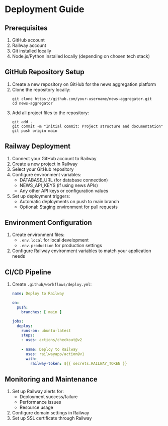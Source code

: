 # Deployment Guide

## Prerequisites
1. GitHub account
2. Railway account
3. Git installed locally
4. Node.js/Python installed locally (depending on chosen tech stack)

## GitHub Repository Setup
1. Create a new repository on GitHub for the news aggregation platform
2. Clone the repository locally:
   ```
   git clone https://github.com/your-username/news-aggregator.git
   cd news-aggregator
   ```
3. Add all project files to the repository:
   ```
   git add .
   git commit -m "Initial commit: Project structure and documentation"
   git push origin main
   ```

## Railway Deployment
1. Connect your GitHub account to Railway
2. Create a new project in Railway
3. Select your GitHub repository
4. Configure environment variables:
   - DATABASE_URL (for database connection)
   - NEWS_API_KEYS (if using news APIs)
   - Any other API keys or configuration values
5. Set up deployment triggers:
   - Automatic deployments on push to main branch
   - Optional: Staging environment for pull requests

## Environment Configuration
1. Create environment files:
   - `.env.local` for local development
   - `.env.production` for production settings
2. Configure Railway environment variables to match your application needs

## CI/CD Pipeline
1. Create `.github/workflows/deploy.yml`:
   ```yaml
   name: Deploy to Railway
   
   on:
     push:
       branches: [ main ]
   
   jobs:
     deploy:
       runs-on: ubuntu-latest
       steps:
       - uses: actions/checkout@v2
       
       - name: Deploy to Railway
         uses: railwayapp/action@v1
         with:
           railway-token: ${{ secrets.RAILWAY_TOKEN }}
   ```

## Monitoring and Maintenance
1. Set up Railway alerts for:
   - Deployment success/failure
   - Performance issues
   - Resource usage
2. Configure domain settings in Railway
3. Set up SSL certificate through Railway